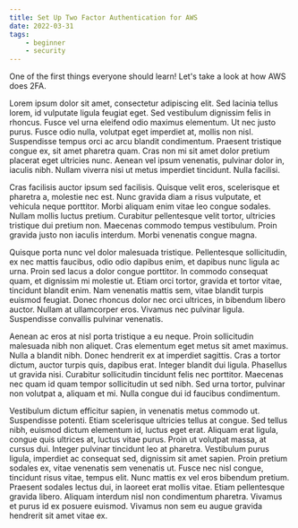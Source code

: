 ```yaml
---
title: Set Up Two Factor Authentication for AWS
date: 2022-03-31
tags:
    - beginner
    - security
---
```


<!-- EXCERPT START -->
One of the first things everyone should learn! Let's take a look at how AWS does 2FA.
<!-- EXCERPT END -->

Lorem ipsum dolor sit amet, consectetur adipiscing elit. Sed lacinia tellus lorem, id vulputate ligula feugiat eget. Sed vestibulum dignissim felis in rhoncus. Fusce vel urna eleifend odio maximus elementum. Ut nec justo purus. Fusce odio nulla, volutpat eget imperdiet at, mollis non nisl. Suspendisse tempus orci ac arcu blandit condimentum. Praesent tristique congue ex, sit amet pharetra quam. Cras non mi sit amet dolor pretium placerat eget ultricies nunc. Aenean vel ipsum venenatis, pulvinar dolor in, iaculis nibh. Nullam viverra nisi ut metus imperdiet tincidunt. Nulla facilisi.

Cras facilisis auctor ipsum sed facilisis. Quisque velit eros, scelerisque et pharetra a, molestie nec est. Nunc gravida diam a risus vulputate, et vehicula neque porttitor. Morbi aliquam enim vitae leo congue sodales. Nullam mollis luctus pretium. Curabitur pellentesque velit tortor, ultricies tristique dui pretium non. Maecenas commodo tempus vestibulum. Proin gravida justo non iaculis interdum. Morbi venenatis congue magna.

Quisque porta nunc vel dolor malesuada tristique. Pellentesque sollicitudin, ex nec mattis faucibus, odio odio dapibus enim, et dapibus nunc ligula ac urna. Proin sed lacus a dolor congue porttitor. In commodo consequat quam, et dignissim mi molestie ut. Etiam orci tortor, gravida et tortor vitae, tincidunt blandit enim. Nam venenatis mattis sem, vitae blandit turpis euismod feugiat. Donec rhoncus dolor nec orci ultrices, in bibendum libero auctor. Nullam at ullamcorper eros. Vivamus nec pulvinar ligula. Suspendisse convallis pulvinar venenatis.

Aenean ac eros at nisl porta tristique a eu neque. Proin sollicitudin malesuada nibh non aliquet. Cras elementum eget metus sit amet maximus. Nulla a blandit nibh. Donec hendrerit ex at imperdiet sagittis. Cras a tortor dictum, auctor turpis quis, dapibus erat. Integer blandit dui ligula. Phasellus ut gravida nisi. Curabitur sollicitudin tincidunt felis nec porttitor. Maecenas nec quam id quam tempor sollicitudin ut sed nibh. Sed urna tortor, pulvinar non volutpat a, aliquam et mi. Nulla congue dui id faucibus condimentum.

Vestibulum dictum efficitur sapien, in venenatis metus commodo ut. Suspendisse potenti. Etiam scelerisque ultricies tellus at congue. Sed tellus nibh, euismod dictum elementum id, luctus eget erat. Aliquam erat ligula, congue quis ultrices at, luctus vitae purus. Proin ut volutpat massa, at cursus dui. Integer pulvinar tincidunt leo at pharetra. Vestibulum purus ligula, imperdiet ac consequat sed, dignissim sit amet sapien. Proin pretium sodales ex, vitae venenatis sem venenatis ut. Fusce nec nisl congue, tincidunt risus vitae, tempus elit. Nunc mattis ex vel eros bibendum pretium. Praesent sodales lectus dui, in laoreet erat mollis vitae. Etiam pellentesque gravida libero. Aliquam interdum nisl non condimentum pharetra. Vivamus et purus id ex posuere euismod. Vivamus non sem eu augue gravida hendrerit sit amet vitae ex.